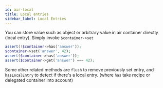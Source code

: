 ```yaml
---
id: air-local
title: Local entries
sidebar_label: Local Entries
---
```


You can store value such as object or arbitrary value in air container directly (local entry). Simply invoke `$container->set`

```php
assert(!$container->has('answer'));
$container->set('answer', 42);
assert($container->has('answer'));
assert($container->get('answer') === 42);
```

Some other related methods are `flush` to remove previously set entry, and `hasLocalEntry` to detect if there's a local entry. (where `has` take recipe or delegated container into account)

